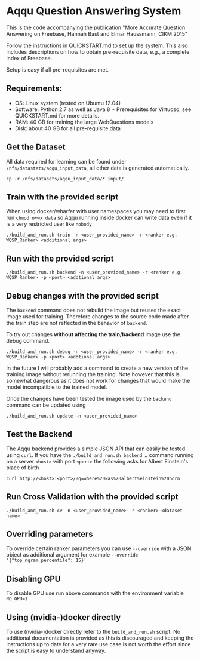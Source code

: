 # Aqqu Question Answering System

This is the code accompanying the publication "More Accurate Question Answering on Freebase, Hannah Bast and Elmar Haussmann, CIKM 2015"

Follow the instructions in QUICKSTART.md to set up the system. This also includes descriptions on how to 
obtain pre-requisite data, e.g., a complete index of Freebase.

Setup is easy if all pre-requisites are met.

## Requirements:

* OS: Linux system (tested on Ubuntu 12.04)
* Software: Python 2.7 as well as Java 8 + Prerequisites for Virtuoso, see
  QUICKSTART.md for more details.
* RAM: 40 GB for training the large WebQuestions models
* Disk: about 40 GB for all pre-requisite data

## Get the Dataset

All data required for learning can be found under
`/nfs/datastets/aqqu_input_data`, all other data is generated automatically.

    cp -r /nfs/datasets/aqqu_input_data/* input/

## Train with the provided script
When using docker/wharfer with user namespaces you may need to first run
`chmod o+wx data` so Aqqu running inside docker can write data even if it is
a very restricted user like `nobody`

    ./build_and_run.sh train -n <user_provided_name> -r <ranker e.g. WQSP_Ranker> <additional args>

## Run with the provided script

    ./build_and_run.sh backend -n <user_provided_name> -r <ranker e.g. WQSP_Ranker> -p <port> <addtional args>

## Debug changes with the provided script
The `backend` command does not rebuild the image but reuses the exact image
used for training. Therefore changes to the source code made after the train
step are not reflected in the behavior of `backend`.

To try out changes **without affecting the train/backend** image use the debug
command.

    ./build_and_run.sh debug -n <user_provided_name> -r <ranker e.g. WQSP_Ranker> -p <port> <addtional args>

In the future I will probably add a command to create a new version of the
training image without rerunning the training. Note however that this is
somewhat dangerous as it does not work for changes that would make the model
incompatible to the trained model.

Once the changes have been tested the image used by the `backend` command can
be updated using

    ./build_and_run.sh update -n <user_provided_name>

Test the Backend
----------------
The Aqqu backend provides a simple JSON API that can easily be tested using
`curl`. If you have the `./build_and_run.sh backend …` command running on
a server `<host>` with port `<port>` the following asks for Albert Einstein's
place of birth

    curl http://<host>:<port>/?q=where%20was%20albert%einstein%20born

## Run Cross Validation with the provided script

    ./build_and_run.sh cv -n <user_provided_name> -r <ranker> <dataset name>

## Overriding parameters
To override certain ranker parameters you can use `--override` with a JSON object as additional argument for example
`--override '{"top_ngram_percentile": 15}'`

## Disabling GPU
To disable GPU use run above commands with the environment variable `NO_GPU=1`

## Using (nvidia-)docker directly
To use (nvidia-)docker directly refer to the `build_and_run.sh` script. No
additional documentation is provided as this is discouraged and keeping the
instructions up to date for a very rare use case is not worth the effort since
the script is easy to understand anyway.
